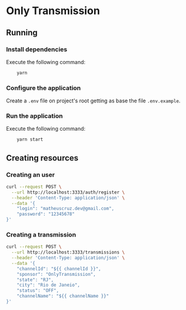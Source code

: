 # Only Transmission

## Running

### Install dependencies

Execute the following command:

```sh
    yarn 
```

### Configure the application

Create a `.env` file on project's root getting as base the file `.env.example`.

### Run the application

Execute the following command:

```sh
    yarn start
```

## Creating resources

### Creating an user

```sh
curl --request POST \
  --url http://localhost:3333/auth/register \
  --header 'Content-Type: application/json' \
  --data '{
	"login": "matheuscruz.dev@gmail.com",
	"password": "12345678"
}'
```

### Creating a transmission

```sh
curl --request POST \
  --url http://localhost:3333/transmissions \
  --header 'Content-Type: application/json' \
  --data '{
	"channelId": "${{ channelId }}",
	"sponsor": "OnlyTransmission",
	"state": "RJ",
	"city": "Rio de Janeio",
	"status": "OFF",
	"channelName": "${{ channelName }}"
}'
```